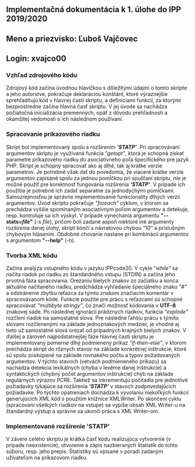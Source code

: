## Implementačná dokumentácia k 1. úlohe do IPP 2019/2020
## Meno a priezvisko: Ľuboš Vajčovec
## Login: xvajco00

### Vzhľad zdrojového kódu
Zdrojový kód začína úvodnou hlavičkou s dôležitými údajmi o tomto skripte a jeho autorstve, pokračuje deklaráciou konštánt, ktoré výraznejšie sprehľadňujú kód v hlavnej časti skriptu, a definíciami funkcií, za ktorými bezprostredne začína hlavná časť skriptu. V jej úvode sa nachádza počiatočná inicializácia premenných, opäť z dôvodu prehľadnosti a okamžitej vedomosti o ich následnom používaní.

### Spracovanie príkazového riadku
Skript bol implementovaný spolu s rozšírením **_'STATP'_**. Pri spracovávaní argumentov skriptu je využívaná funkcia _"getopt"_, ktorá je schopná získať parametre príkazového riadku do asociatívneho poľa špecifického pre jazyk PHP. Skript je schopný spracovať ako aj dlhé, tak aj krátke verzie parametrov. Je potrebné však dať do povedomia, že viaceré krátke verzie argumentov zapísané spolu za jednou pomĺčkou pri spušťaní skriptu, nie je možné použiť pre korektnosť fungovania rozšírenia  **_'STATP'_**. V prípade ich použitia je potrebné ich zadať separatne za jednodychými pomĺčkami. Samozrejmosťou je správne implementovanie funkcionality dlhých verzií argumentov. Úvod skriptu pokračuje _"foreach"_ cyklom, v ktorom sa prechádza vyššie spomínaným asociatívnym poľom argumentov a detekuje, resp. kontroluje sa ich výskyt. V prípade vynechania argumentu **"--stats=_file_"** (-s _file_), pričom boli zadané aspoň niektoré iné argumenty rozšírenia danej úlohy, skript končí s návratovou chybou _"10"_ a príslušným chybovým hlásením. Obdobné chovanie nastane pri kombinácii argumentov s argumentom **"--help"** (-h).

### Tvorba XML kódu
Začína analýza vstupného kódu v jazyku IPPcode20. V cykle _"while"_ sa načíta riadok po riadku zo štandardného vstupu (STDIN) a začína jeho prvotná fáza spracovania. Orezaniu bielych znakov zo začiatku a konca aktuálne načítaného riadku, predchádza vyhľadanie špeciálneho znaku _"#"_ a odstránenie zbytku reťazca za týmto znakom značiacim komentár v spracovávanom kóde. Funkcie použité pre prácu s reťazcami sú schopné spracovávať _"multibyte stringy"_, čo značí možnosť kódovania v **UTF-8** znakovej sade. Po následnej ignorácii prádznych riadkov, funkcia _"explode"_ rozčlení riadok na samostatné slova. Pre následne ľahšiu prácu s týmito slovami rozčlenenými na základe jednoznakových medzier, je vhodné aj tieto už samostatné slová orezať od prípadných krajných bielych znakov. V ďalšej a zároveň najpodstatnejšej fáze hlavnej časti skriptu je implementovaný pomerne dlhý podmienený príkaz _"if-then-else"_, v ktorom prechádza skript do rôznych stavov na základe konkrétnej inštrukcie, ktoré sú spolu zoskúpené na základe rovnakého počtu a typov požadovaných argumentov. V týchto stavoch (vetvách podmieneného príkazu) sa nachádza detekcia lexikálnych (chyba v lexéme danej inštrukcie) a syntaktických (chybný počet argumentov inštrukcie) chýb na základe regulárnych výrazov PCRE. Taktiež sa inkrementujú počítadla pre jednotlivé požiadavky týkajúce sa rozšírenia **_'STATP'_** v stavoch zodpovedajúcich požiadavke. Po týchto opatreniach dochádza k vyvolaniu niekoľkých funkcií generujúcich XML kód s použitím knižnice XMLWriter. Po skončení cyklu (spracovaní všetkých riadkov na vstupe) sa vypíše obsah XML Writer-u na štandardný výstup a správne sa ukončí práca s XML Writer-om.

### Implementované rozšírenie 'STATP'
V závere celého skriptu je krátka časť kódu realizujúca vytvorenie (v prípade neexistencie), otvorenie a zápis nazbieraných štatistík do tohto súboru, resp. jeho prepis. Štatistiky sú vpísané v poradí zadaným užívateľom na príkazovom riadku.
